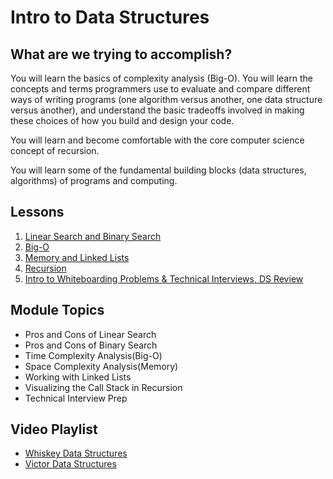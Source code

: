 # Intro to Data Structures

## What are we trying to accomplish?

You will learn the basics of complexity analysis (Big-O). You will learn the concepts and terms programmers use to evaluate and compare different ways of writing programs (one algorithm versus another, one data structure versus another), and understand the basic tradeoffs involved in making these choices of how you build and design your code.

You will learn and become comfortable with the core computer science concept of recursion.

You will learn some of the fundamental building blocks (data structures, algorithms) of programs and computing.

## Lessons

1. [Linear Search and Binary Search](./1-intro-data-structures/)
2. [Big-O](./2-big-o/)
3. [Memory and Linked Lists](./3-memory-linked-list/)
4. [Recursion](./4-recursion/)
5. [Intro to Whiteboarding Problems & Technical Interviews, DS Review](./5-intro-whiteboarding-problems-ds-review/README.md)

## Module Topics

- Pros and Cons of Linear Search
- Pros and Cons of Binary Search
- Time Complexity Analysis(Big-O)
- Space Complexity Analysis(Memory)
- Working with Linked Lists
- Visualizing the Call Stack in Recursion
- Technical Interview Prep

## Video Playlist

- [Whiskey Data Structures](https://www.youtube.com/playlist?list=PLu0CiQ7bzwER_9WMqWsv4TGrohhwHm5zE)
- [Victor Data Structures](https://www.youtube.com/playlist?list=PLu0CiQ7bzwER_9WMqWsv4TGrohhwHm5zE)
